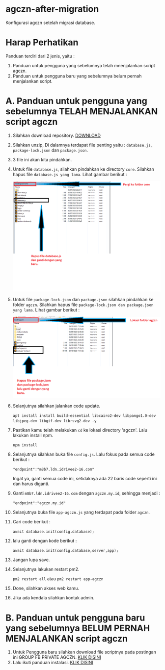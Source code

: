 # agczn-after-migration
Konfigurasi agczn setelah migrasi database.

# Harap Perhatikan
Panduan terdiri dari 2 jenis, yaitu :
1. Panduan untuk pengguna yang sebelumnya telah mnenjalankan script agczn.
2. Panduan untuk pengguna baru yang sebelumnya belum pernah menjalankan script.

# A. Panduan untuk pengguna yang sebelumnya TELAH MENJALANKAN script agczn

1. Silahkan download repository. [DOWNLOAD](https://github.com/maskodingku/agczn-after-migration/archive/refs/heads/main.zip)
2. Silahkan unzip, Di dalamnya terdapat file penting yaitu :  `database.js`, `package-lock.json` dan `package.json`.
3. 3 file ini akan kita pindahkan.
4. Untuk file `database.js`, silahkan pindahkan ke directory `core`. Silahkan hapus file `database.js yang lama`. Lihat gambar berikut :
   
   ![Image](img-01.png)
5. Untuk file `package-lock.json` dan `package.json` silahkan pindahkan ke folder `agczn`. Silahkan hapus file `package-lock.json dan package.json yang lama`. Lihat gambar berikut :

   ![Image](img-02.png)
6. Selanjutnya silahkan jalankan code update.
   
   `apt install install build-essential libcairo2-dev libpango1.0-dev libjpeg-dev libgif-dev librsvg2-dev -y`
   
8. Pastikan kamu telah melakukan `cd` ke lokasi directory 'agczn'. Lalu lakukan install npm.

   `npm install`

9. Selanjutnya silahkan buka file `config.js`. Lalu fokus pada semua code berikut :

   `"endpoint":"m8b7.ldn.idrivee2-16.com"`

   Ingat ya, ganti semua code ini, setidaknya ada 22 baris code seperti ini dan harus diganti.

10. Ganti `m8b7.ldn.idrivee2-16.com` dengan `agczn.my.id`, sehingga menjadi :

      `"endpoint":"agczn.my.id"`

11. Selanjutnya buka file `app-agczn.js` yang terdapat pada folder `agczn`.
12. Cari code berikut :

      `await database.init(config.database);`

13. lalu ganti dengan kode berikut :

      `await database.init(config.database,server,app);`

14. Jangan lupa save.
15. Selanjutnya lakukan restart pm2.

    `pm2 restart all` atau `pm2 restart app-agczn`

16. Done, silahkan akses web kamu.
17. Jika ada kendala silahkan kontak admin.

# B. Panduan untuk pengguna baru yang sebelumnya BELUM PERNAH MENJALANKAN script agczn

1. Untuk Pengguna baru silahkan download file scriptnya pada postingan ini GROUP FB PRIVATE AGCZN. [KLIK DISINI](https://www.facebook.com/groups/1652997401888494/posts/1670928436762057)
2. Lalu ikuti panduan instalasi. [KLIK DISINI](https://docs.google.com/document/d/1GKRW-F14emZ8E-oYGL_HqPTqED-QmIgto2XWxGPR0As/edit?usp=sharing)
